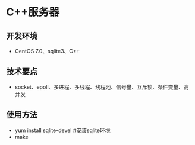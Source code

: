 # C++服务器
## 开发环境
- CentOS 7.0、sqlite3、C++
## 技术要点
- socket、epoll、多进程、多线程、线程池、信号量、互斥锁、条件变量、高并发
## 使用方法
- yum install sqlite-devel #安装sqlite环境
- make
